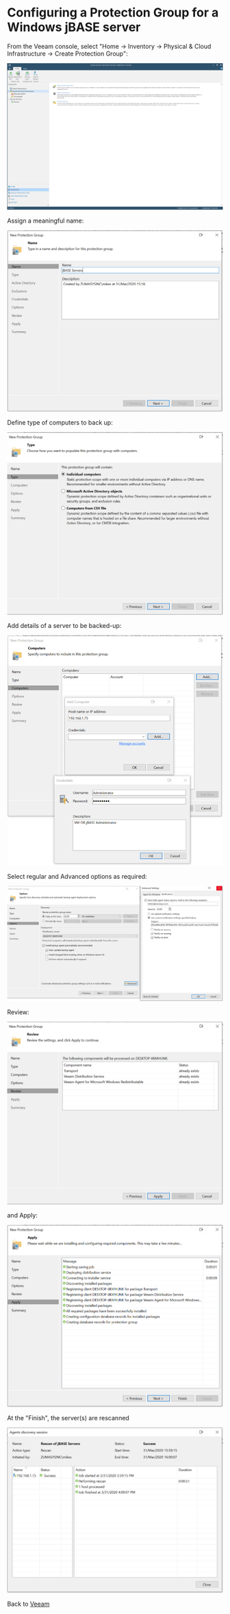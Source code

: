 # Configuring a Protection Group for a Windows jBASE server  

<PageHeader />

From the Veeam console, select "Home -> Inventory -> Physical & Cloud Infrastructure -> Create Protection Group":

![Windows_Backup_1](./full_windows_backup_1.png)

Assign a meaningful name:

![Windows_Backup_2](./full_windows_backup_2.png)

Define type of computers to back up:

![Windows_Backup_3](./full_windows_backup_3.png)

Add details of a server to be backed-up:

![Windows_Backup_4](./full_windows_backup_4.png)

Select regular and Advanced options as required:

![Windows_Backup_5](./full_windows_backup_5.png)

Review:

![Windows_Backup_6](./full_windows_backup_6.png)

and Apply:

![Windows_Backup_7](./full_windows_backup_7.png)

At the "Finish", the server(s) are rescanned

![Windows_Backup_8](./full_windows_backup_8.png)

Back to [Veeam](./../README.md)

  
<PageFooter />
